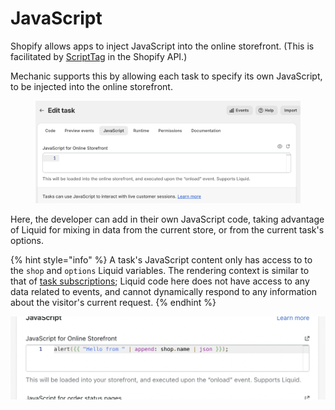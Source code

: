 # JavaScript

Shopify allows apps to inject JavaScript into the online storefront. (This is facilitated by [ScriptTag](https://shopify.dev/docs/admin-api/rest/reference/online-store/scripttag) in the Shopify API.)

Mechanic supports this by allowing each task to specify its own JavaScript, to be injected into the online storefront.

<figure><img src="../../../.gitbook/assets/image.png" alt=""><figcaption></figcaption></figure>

Here, the developer can add in their own JavaScript code, taking advantage of Liquid for mixing in data from the current store, or from the current task's options.

{% hint style="info" %}
A task's JavaScript content only has access to to the `shop` and `options` Liquid variables. The rendering context is similar to that of [task subscriptions](../subscriptions.md#using-liquid); Liquid code here does not have access to any data related to events, and cannot dynamically respond to any information about the visitor's current request.
{% endhint %}

![](<../../../.gitbook/assets/Screen Shot 2022-04-01 at 7.25.02 PM.png>)
